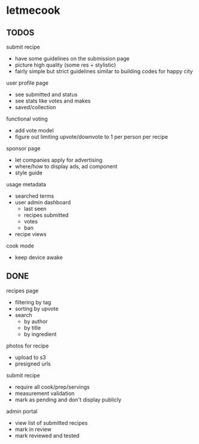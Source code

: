 # letmecook

## TODOS

submit recipe

- have some guidelines on the submission page
- picture high quality (some res + stylistic)
- fairly simple but strict guidelines similar to building codes for happy city

user profile page

- see submitted and status
- see stats like votes and makes
- saved/collection

functional voting

- add vote model
- figure out limiting upvote/downvote to 1 per person per recipe

sponsor page

- let companies apply for advertising
- where/how to display ads, ad component
- style guide

usage metadata

- searched terms
- user admin dashboard
  - last seen
  - recipes submitted
  - votes
  - ban
- recipe views

cook mode

- keep device awake

## DONE

recipes page

- filtering by tag
- sorting by upvote
- search
  - by author
  - by title
  - by ingredient

photos for recipe

- upload to s3
- presigned urls

submit recipe

- require all cook/prep/servings
- measurement validation
- mark as pending and don't display publicly

admin portal

- view list of submitted recipes
- mark in review
- mark reviewed and tested
